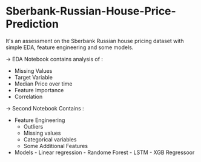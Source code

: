 # Sberbank-Russian-House-Price-Prediction
It's an assessment on the Sberbank Russian house pricing dataset with simple EDA, feature engineering and some models.

-> EDA Notebook contains analysis of : 
  - Missing Values
  - Target Variable
  - Median Price over time
  - Feature Importance
  - Correlation
  
-> Second Notebook Contains : 
  - Feature Engineering
    - Outliers
    - Missing values
    - Categorical variables
    - Some Additional Features
   - Models
    - Linear regression
    - Randome Forest
    - LSTM
    - XGB Regressoor
